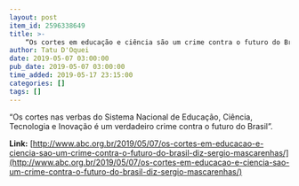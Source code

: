 ```yaml
---
layout: post
item_id: 2596338649
title: >-
    “Os cortes em educação e ciência são um crime contra o futuro do Brasil”, diz Sérgio Mascarenhas
author: Tatu D'Oquei
date: 2019-05-07 03:00:00
pub_date: 2019-05-07 03:00:00
time_added: 2019-05-17 23:15:00
categories: []
tags: []
---
```


“Os cortes nas verbas do Sistema Nacional de Educação, Ciência, Tecnologia e Inovação é um verdadeiro crime contra o futuro do Brasil”.

**Link:** [http://www.abc.org.br/2019/05/07/os-cortes-em-educacao-e-ciencia-sao-um-crime-contra-o-futuro-do-brasil-diz-sergio-mascarenhas/](http://www.abc.org.br/2019/05/07/os-cortes-em-educacao-e-ciencia-sao-um-crime-contra-o-futuro-do-brasil-diz-sergio-mascarenhas/)

